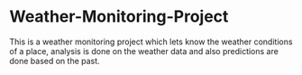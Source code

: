 # Weather-Monitoring-Project
This is a weather monitoring project which lets know the weather conditions of a place, analysis is done on the weather data and also predictions are done based on the past.
